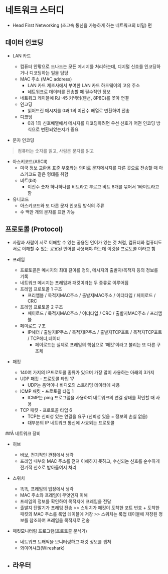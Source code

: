 # 네트워크 스터디
- Head First Networking (초고속 통신을 가능하게 하는 네트워크의 비밀) 편


## 데이터 인코딩

- LAN 카드
  - 컴퓨터 안팎으로 드나드는 모든 메시지를 처리하는데, 디지털 신호를 인코딩하거나 디코딩하는 일을 담당
  - MAC 주소 (MAC address)
    - LAN 카드 제조사에서 부여한 LAN 카드 하드웨어의 고유 주소
    - 네트워크로 데이터를 전송할 때 필수적인 정보
  - 네트워크 케이블에 RJ-45 커넥터(렌선, 8P8C)를 꽂아 연결
  - 인코딩
    - 읽어드린 메시지를 0과 1의 이진수 배열로 변환하여 전송
  - 디코딩
    - 0과 1의 신호배열에서 메시지를 디코딩하려면 우선 신호가 어떤 인코딩 방식으로 변환되었는지가 중요


- 문자 인코딩
> 컴퓨터는 숫자를 읽고, 사람은 문자를 읽고

  - 아스키코드(ASCII)
    - 미국 정보 교환용 표준 부호라는 의미로 문자메시지를 다른 곳으로 전송할 때 아스키코드 같은 형태를 취함
    - 비트(bit)
      - 이진수 숫자 하나하나를 비트라고 부르고 비트 8개를 묶어서 1바이트라고 함
  - 유니코드
    - 아스키코드와 또 다른 문자 인코딩 방식의 주류
    - 수 백만 개의 문자를 표현 가능


## 프로토콜 (Protocol)
- 사람과 사람이 서로 이해할 수 있는 공용된 언어가 있는 것 처럼, 컴퓨터와 컴퓨터도 서로 이해할 수 있는 공용된 언어를 사용해야 하는데 이것을 프로토콜 이라고 함


- 프레임
  - 프로토콜은 메시지의 최대 길이를 정의, 메시지의 출발지/목적지 등의 정보를 기록
  - 네트워크 메시지는 프레임과 패킷이라는 두 종류료 이루어짐
  - 프레임 프로토콜 1 구조
    - 프리앰블 / 목적지MAC주소 / 출발지MAC주소 / 이더타입 / 페이로드 / CRC
  - 프레임 프로토콜 2 구조
    - 페이로드 / 목적지MAC주소 / 이더타입 / CRC / 출발지MAC주소 / 프리앰블
  - 페이로드 구조
    - IP헤더 / 출발지IP주소 / 목적지IP주소 / 출발지TCP포트 / 목적지TCP포트 / TCP헤더,데이터
      - 페이로드는 실제로 프레임의 핵심으로 '패킷'이라고 불리는 또 다른 구조체


- 패킷
  - 140여 가지의 IP프로토콜 종류가 있으며 가장 많이 사용하는 아래의 3가지
  - UDP 패킷 - 프로토콜 타입 17
    - UDP는 음악이나 비디오의 스트리밍 데이터에 사용
  - ICMP 패킷 - 프로토콜 타입 1
    - ICMP는 ping 프로그램을 사용하여 네트워크의 연결 상태를 확인할 때 사용
  - TCP 패킷 - 프로토콜 타입 6
    - TCP는 신뢰성 있는 연결을 요구 (신뢰성 있음 = 정보의 손실 없음)
    - 대부분의 IP 네트워크 통신에 사요외는 프로토콜


##Â 네트워크 장비
- 허브
  - 바보, 전기적인 관점에서 생각
  - 프레임 내부의 MAC 주소를 전혀 이해하지 못하고, 수신되는 신호를 순수하게 전기적 신호로 받아들여서 처리


- 스위치
  - 똑똑, 프레임의 입장에서 생각
  - MAC 주소와 프레임이 무엇인지 이해
  - 프레임의 정보를 확인하여 목적지에 프레임을 전달
  - 출발지 단말기가 프레임 전송  >>  스위치가 패킷이 도착한 포트 번호 + 도착한 패킷의 MAC 주소를 룩업 테이블에 저장  >>  스위치는 룩업 테이블에 저장된 정보를 참조하여 프레임을 목적지로 전송


- 패킷모니터링 프로그램(프로토콜 분석기)
  - 네트워크 트래픽을 모니터링하고 패킷 정보를 캡쳐
  - 와이어샤크(Wireshark)


- 라우터
  -
